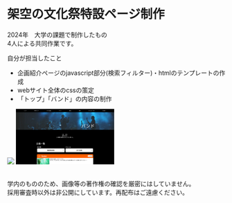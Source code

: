 # 架空の文化祭特設ページ制作

2024年　大学の課題で制作したもの<br>
4人による共同作業です。

自分が担当したこと
- 企画紹介ページのjavascript部分(検索フィルター)・htmlのテンプレートの作成
- webサイト全体のcssの策定
- 「トップ」「バンド」の内容の制作

<img src="https://github.com/zakky-daily/school-festival-event-website/blob/main/screenshot1.png" width=45%> <img src="https://github.com/zakky-daily/school-festival-event-website/blob/main/screenshot2.png" width=45%>

<br>
学内のもののため、画像等の著作権の確認を厳密にはしていません。<br>
採用審査時以外は非公開にしています。再配布はご遠慮ください。
